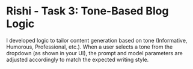 # Rishi - Task 3: Tone-Based Blog Logic

I developed logic to tailor content generation based on tone (Informative, Humorous, Professional, etc.). When a user selects a tone from the dropdown (as shown in your UI), the prompt and model parameters are adjusted accordingly to match the expected writing style.
